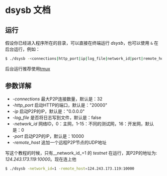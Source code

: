 # dsysb 文档

##  运行
假设你已经进入程序所在的目录，可以直接在终端运行 _dsysb_，也可以使用 `&` 在后台运行，例如：

```bash
$ ./dsysb -<connections|http_port|ip|log_file|network_id|port|remote_host>=<value> &
```
后台运行推荐使用[tmux](https://github.com/tmux/tmux/wiki)


## 参数详解

- _\-connections_ 最大P2P连接数量，默认是：32
- _\-http\_port_ 启动HTTP的端口，默认是："20000"
- _\-ip_ 启动P2P的IP，默认是："0.0.0.0"
- _\-log\_file_ 是否将日志写到文件，默认是：false
- _\-network\_id_ 网络ID，0：主网，1-15：不同的测试网，16：开发网，默认是：0
- _\-port_ 启动P2P的IP，默认是：10000
- _\-remote\_host_ 追加一个远程P2P节点的UDP地址


写这个教程的时候，只有_\_network\_id_=1 的 _testnet_ 在运行，其P2P的地址为: _124.243.173.119:10000_。现在连上他

```bash
$ ./dsysb -network_id=1 -remote_host=124.243.173.119:10000
```


